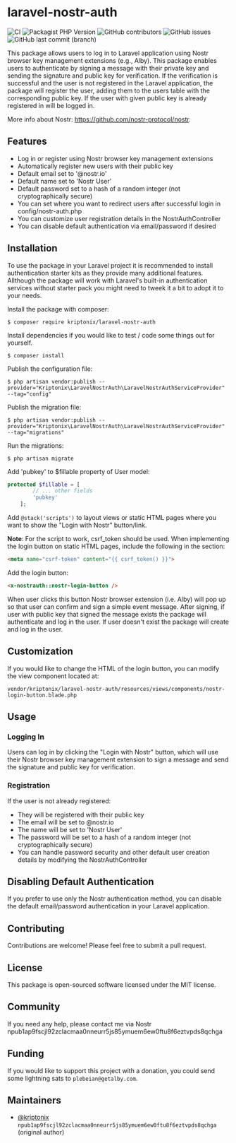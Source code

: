 # laravel-nostr-auth

![CI](https://github.com/kriptonix/laravel-nostr-auth/actions/workflows/ci.yml/badge.svg)
![Packagist PHP Version](https://img.shields.io/packagist/dependency-v/kriptonix/laravel-nostr-auth/php)
![GitHub contributors](https://img.shields.io/github/contributors/kriptonix/laravel-nostr-auth)
![GitHub issues](https://img.shields.io/github/issues/kriptonix/laravel-nostr-auth)
![GitHub last commit (branch)](https://img.shields.io/github/last-commit/kriptonix/laravel-nostr-auth/main)

This package allows users to log in to Laravel application using Nostr browser key management extensions (e.g., Alby). This package enables users to authenticate by signing a message with their private key and sending the signature and public key for verification. If the verification is successful and the user is not registered in the Laravel application, the package will register the user, adding them to the users table with the corresponding public key. If the user with given public key is already registered in will be logged in.

More info about Nostr: https://github.com/nostr-protocol/nostr.

## Features
- Log in or register using Nostr browser key management extensions
- Automatically register new users with their public key
- Default email set to '<pubkey>@nostr.io'
- Default name set to 'Nostr User'
- Default password set to a hash of a random integer (not cryptographically secure)
- You can set where you want to redirect users after successful login in config/nostr-auth.php
- You can customize user registration details in the NostrAuthController
- You can disable default authentication via email/password if desired

## Installation

To use the package in your Laravel project it is recommended to install authentication starter kits as they provide many additional features. Allthough the package will work with Laravel's built-in authentication services without starter pack you might need to tweek it a bit to adopt it to your needs.

Install the package with composer:

```console
$ composer require kriptonix/laravel-nostr-auth
```

Install dependencies if you would like to test / code some things out for yourself. 

```console
$ composer install
```

Publish the configuration file:
```console
$ php artisan vendor:publish --provider="Kriptonix\LaravelNostrAuth\LaravelNostrAuthServiceProvider" --tag="config"
```

Publish the migration file:
```console
$ php artisan vendor:publish --provider="Kriptonix\LaravelNostrAuth\LaravelNostrAuthServiceProvider" --tag="migrations"
```

Run the migrations:
```console
$ php artisan migrate
```

Add 'pubkey' to $fillable property of User model:
```php
protected $fillable = [
        // ... other fields
        'pubkey'
    ];
```

Add `@stack('scripts')` to layout views or static HTML pages where you want to show the "Login with Nostr" button/link. 

**Note**: For the script to work, csrf_token should be used. When implementing the login button on static HTML pages, include the following in the <head> section:
```html
<meta name="csrf-token" content="{{ csrf_token() }}">
```

Add the login button:
```html
<x-nostrauth::nostr-login-button />
```
When user clicks this button Nostr browser extension (i.e. Alby) will pop up so that user can confirm and sign a simple event message. After signing, if user with public key that signed the message exists the package will authenticate and log in the user. If user doesn't exist the package will create and log in the user.

## Customization

If you would like to change the HTML of the login button, you can modify the view component located at:
```console
vendor/kriptonix/laravel-nostr-auth/resources/views/components/nostr-login-button.blade.php
```

## Usage

### Logging In
Users can log in by clicking the "Login with Nostr" button, which will use their Nostr browser key management extension to sign a message and send the signature and public key for verification.

### Registration
If the user is not already registered:
- They will be registered with their public key
- The email will be set to <pubkey>@nostr.io
- The name will be set to 'Nostr User'
- The password will be set to a hash of a random integer (not cryptographically secure)
- You can handle password security and other default user creation details by modifying the NostrAuthController

## Disabling Default Authentication
If you prefer to use only the Nostr authentication method, you can disable the default email/password authentication in your Laravel application.

## Contributing
Contributions are welcome! Please feel free to submit a pull request.

## License
This package is open-sourced software licensed under the MIT license.


## Community

If you need any help, please contact me via Nostr npub1ap9fscjl92zclacmaa0nneurr5js85ymuem6ew0ftu8f6eztvpds8qchga

## Funding

If you would like to support this project with a donation, you could send some lightning sats to `plebeian@getalby.com`. 

## Maintainers
 
* [@kriptonix](https://github.com/kriptonix)  `npub1ap9fscjl92zclacmaa0nneurr5js85ymuem6ew0ftu8f6eztvpds8qchga` (original author)